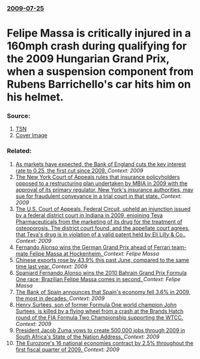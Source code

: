 ### [2009-07-25](/news/2009/07/25/index.md)

#  Felipe Massa is critically injured in a 160mph crash during qualifying for the 2009 Hungarian Grand Prix, when a suspension component from Rubens Barrichello's car hits him on his helmet. 




### Source:

1. [TSN](http://www.tsn.ca/story/?id=285781)
1. [Cover Image](http://www.tsn.ca/img/tsn/logos/tsn-logo.png)

### Related:

1. [As markets have expected, the Bank of England cuts the key interest rate to 0.25, the first cut since 2009. ](/news/2016/08/4/as-markets-have-expected-the-bank-of-england-cuts-the-key-interest-rate-to-0-25-the-first-cut-since-2009.md) _Context: 2009_
2. [The New York Court of Appeals rules that insurance policyholders opposed to a restructuring plan undertaken by MBIA in 2009 with the approval of its primary regulator, New York's insurance authorities, may sue for fraudulent conveyance in a trial court in that state. ](/news/2011/06/28/the-new-york-court-of-appeals-rules-that-insurance-policyholders-opposed-to-a-restructuring-plan-undertaken-by-mbia-in-2009-with-the-approva.md) _Context: 2009_
3. [The U.S. Court of Appeals, Federal Circuit, upheld an injunction issued by a federal district court in Indiana in 2009, enjoining Teva Pharmaceuticals from the marketing of its drug for the treatment of osteoporosis. The district court found, and the appellate court agrees, that Teva's drug is in violation of a valid patent held by Eli Lilly & Co.. ](/news/2010/09/1/the-u-s-court-of-appeals-federal-circuit-upheld-an-injunction-issued-by-a-federal-district-court-in-indiana-in-2009-enjoining-teva-pharm.md) _Context: 2009_
4. [Fernando Alonso wins the German Grand Prix ahead of Ferrari team-mate Felipe Massa at Hockenheim. ](/news/2010/07/25/fernando-alonso-wins-the-german-grand-prix-ahead-of-ferrari-team-mate-felipe-massa-at-hockenheim.md) _Context: Felipe Massa_
5. [Chinese exports rose by 43.9% this past June, compared to the same time last year. ](/news/2010/07/10/chinese-exports-rose-by-43-9-this-past-june-compared-to-the-same-time-last-year.md) _Context: 2009_
6. [Spaniard Fernando Alonso wins the 2010 Bahrain Grand Prix Formula One race; Brazilian Felipe Massa comes in second. ](/news/2010/03/14/spaniard-fernando-alonso-wins-the-2010-bahrain-grand-prix-formula-one-race-brazilian-felipe-massa-comes-in-second.md) _Context: Felipe Massa_
7. [The Bank of Spain announces that Spain's economy fell 3.6% in 2009, the most in decades. ](/news/2010/02/6/the-bank-of-spain-announces-that-spainas-economy-fell-3-6-in-2009-the-most-in-decades.md) _Context: 2009_
8. [ Henry Surtees, son of former Formula One world champion John Surtees, is killed by a flying wheel from a crash at the Brands Hatch round of the FIA Formula Two Championship supporting the WTCC.](/news/2009/07/19/henry-surtees-son-of-former-formula-one-world-champion-john-surtees-is-killed-by-a-flying-wheel-from-a-crash-at-the-brands-hatch-round-of.md) _Context: 2009_
9. [ President Jacob Zuma vows to create 500,000 jobs through 2009 in South Africa's State of the Nation Address. ](/news/2009/06/3/president-jacob-zuma-vows-to-create-500-000-jobs-through-2009-in-south-africa-s-state-of-the-nation-address.md) _Context: 2009_
10. [ The Eurozone's 16 national economies contract by 2.5% throughout the first fiscal quarter of 2009. ](/news/2009/05/15/the-eurozone-s-16-national-economies-contract-by-2-5-throughout-the-first-fiscal-quarter-of-2009.md) _Context: 2009_
